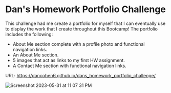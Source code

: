 # Dan's Homework Portfolio Challenge

This challenge had me create a portfolio for myself that I can eventually use to display the work that I create throughout this Bootcamp! The portfolio includes the following:
- About Me section complete with a profile photo and functional navigation links.
- An About Me section.
- 5 images that act as links to my first HW assignment.
- A Contact Me section with functional navigation links.

URL: https://dancohen6.github.io/dans_homework_portfolio_challenge/

![Screenshot 2023-05-31 at 11 07 31 PM](https://github.com/dancohen6/dans_homework_portfolio_challenge/assets/134304225/eb84a2ae-4c00-4004-b302-2eb86851c3a1)
